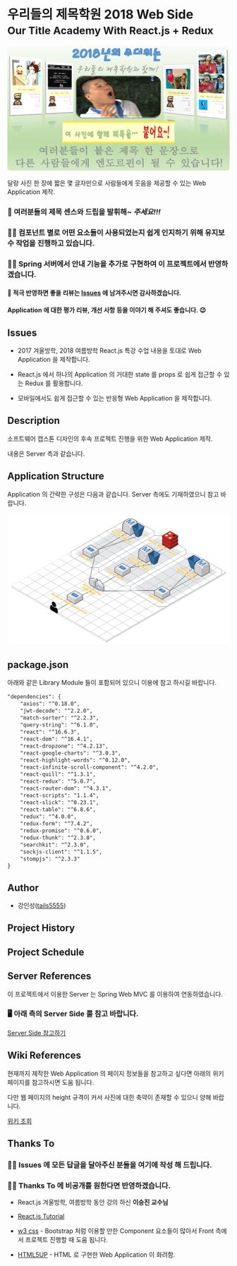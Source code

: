 # 우리들의 제목학원 2018 Web Side<br/><small>Our Title Academy With React.js + Redux</small>

![ota_application_description](https://github.com/tails5555/Our_Title_Academy_2018_Web/blob/master/image/ota_application_description.png)

달랑 사진 한 장에 짧은 몇 글자만으로 사람들에게 웃음을 제공할 수 있는 Web Application 제작.

<h3>🐸 여러분들의 제목 센스와 드립을 <b>발휘해~</b> <i>주세요!!!</i></h3>

<h3>👩‍🔧 컴포넌트 별로 어떤 요소들이 사용되었는지 쉽게 인지하기 위해 유지보수 작업을 진행하고 있습니다.</h3>

<h3>👩‍🔧 Spring 서버에서 안내 기능을 추가로 구현하여 이 프로젝트에서 반영하겠습니다.</h3>

#### 💬 적극 반영하면 좋을 리뷰는 [Issues](https://github.com/tails5555/Our_Title_Academy_2018_Web/issues) 에 남겨주시면 감사하겠습니다.

<h4>Application 에 대한 평가 리뷰, 개선 사항 등을 이야기 해 주셔도 좋습니다. 😉</h4>

## Issues

- 2017 겨울방학, 2018 여름방학 React.js 특강 수업 내용을 토대로 Web Application 을 제작합니다.

- React.js 에서 하나의 Application 의 거대한 state 를 props 로 쉽게 접근할 수 있는 Redux 를 활용합니다.

- 모바일에서도 쉽게 접근할 수 있는 반응형 Web Application 을 제작합니다.

## Description

소프트웨어 캡스톤 디자인의 후속 프로젝트 진행을 위한 Web Application 제작.

내용은 Server 측과 같습니다.

## Application Structure

Application 의 간략한 구성은 다음과 같습니다. Server 측에도 기재하였으니 참고 바랍니다.

![Our_Title_Academy_App_Structure](https://github.com/tails5555/Our_Title_Academy_2018_Web/blob/master/image/Our_Title_Academy_App_Structure.png)

## package.json

아래와 같은 Library Module 들이 포함되어 있으니 이용에 참고 하시길 바랍니다.

```
"dependencies": {
    "axios": "^0.18.0",
    "jwt-decode": "^2.2.0",
    "match-sorter": "^2.2.3",
    "query-string": "^6.1.0",
    "react": "^16.6.3",
    "react-dom": "^16.4.1",
    "react-dropzone": "^4.2.13",
    "react-google-charts": "^3.0.3",
    "react-highlight-words": "^0.12.0",
    "react-infinite-scroll-component": "^4.2.0",
    "react-quill": "^1.3.1",
    "react-redux": "^5.0.7",
    "react-router-dom": "^4.3.1",
    "react-scripts": "1.1.4",
    "react-slick": "^0.23.1",
    "react-table": "^6.8.6",
    "redux": "^4.0.0",
    "redux-form": "^7.4.2",
    "redux-promise": "^0.6.0",
    "redux-thunk": "^2.3.0",
    "searchkit": "^2.3.0",
    "sockjs-client": "^1.1.5",
    "stompjs": "^2.3.3"
}
```

## Author

- 강인성([tails5555](http://github.com/tails5555))

## Project History

## Project Schedule

## Server References

이 프로젝트에서 이용한 Server 는 Spring Web MVC 를 이용하여 연동하였습니다.

<h3>🖥 아래 측의 Server Side 를 참고 바랍니다.</h3>

[Server Side 참고하기](https://github.com/tails5555/Our_Title_Academy_2018_Server)

## Wiki References

현재까지 제작한 Web Application 의 페이지 정보들을 참고하고 싶다면 아래의 위키 페이지를 참고하시면 도움 됩니다.

다만 웹 페이지의 height 규격이 커서 사진에 대한 축약이 존재할 수 있으니 양해 바랍니다.

[위키 조회](https://github.com/tails5555/Our_Title_Academy_2018_Web/wiki)

## Thanks To

<h3>🙇‍♀️ Issues 에 모든 답글을 달아주신 분들을 여기에 작성 해 드립니다.</h3>

<h3>🤷‍♀️ Thanks To 에 비공개를 원한다면 반영하겠습니다.</h3>

- React.js 겨울방학, 여름방학 동안 강의 하신 **이승진 교수님**

- [React.js Tutorial](https://reactjs.org/)

- [w3 css](https://www.w3schools.com/w3css/default.asp) - Bootstrap 처럼 이용할 만한 Component 요소들이 많아서 Front 측에서 프로젝트 진행할 때 도움 됩니다.

- [HTML5UP](https://html5up.net/editorial) - HTML 로 구현한 Web Application 이 화려함.